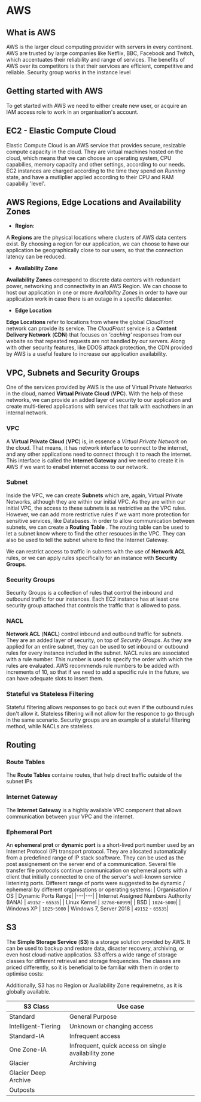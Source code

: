
# AWS

## What is AWS
AWS is the larger cloud computing provider with servers in every continent. AWS are trusted by large companies like Netflix, BBC, Facebook and Twitch, which accentuates their reliability and range of services.
The benefits of AWS over its competitors is that their services are efficient, competitive and reliable. 
Security group works in the instance level


## Getting started with AWS
To get started with AWS we need to either create new user, or acquire an IAM access role to work in an organisation's account.

## EC2 - Elastic Compute Cloud
Elastic Compute Cloud is an AWS service that provides secure, resizable compute capacity in the cloud. They are virtual machines hosted on the cloud, which means that we can choose an operating system, CPU capabilies, memory capacity and other settings, according to our needs.
EC2 instances are charged according to the time they spend on *Running* state, and have a mutliplier applied according to their CPU and RAM capabiliy 'level'. 

## AWS Regions, Edge Locations and Availability Zones
- **Region**: 

A **Regions** are the physical locations where clusters of AWS data centers exist. 
By choosing a region for our application, we can choose to have our application be geographically close to our users, so that the connection latency can be reduced.

- **Availability Zone**

**Availability Zones** correspond to discrete data centers with redundant power, networking and connectivity in an AWS Region. We can choose to host our application in one or more *Availability Zones* in order to have our application work in case there is an outage in a specific datacenter.

- **Edge Location**

**Edge Locations** refer to locations from where the global *CloudFront* network can provide its service. The *CloudFront* service is a **Content Delivery Network** (**CDN**) that focuses on *'caching'* responses from our website so that repeated requests are not handled by our servers.
Along with other security features, like DDOS attack protection, the CDN provided by AWS is a useful feature to increase our application availability.

## VPC, Subnets and Security Groups
One of the services provided by AWS is the use of Virtual Private Networks in the cloud, named **Virtual Private Cloud** (**VPC**).
With the help of these networks, we can provide an added layer of security to our application and create multi-tiered applications with services that talk with eachothers in an internal network.

### VPC
A **Virtual Private Cloud** (**VPC**) is, in essence a *Virtual Private Network* on the cloud. That means, it has network interface to connect to the internet, and any other applications need to connect through it to reach the internet. 
This interface is called the **Internet Gateway** and we need to create it in AWS if we want to enabel internet access to our network.

### Subnet
Inside the VPC, we can create **Subnets** which are, again, Virtual Private Networks, although they are within our initial VPC.
As they are within our initial VPC, the access to these subnets is as restrictive as the VPC rules. However, we can add more restrictive rules if we want more protection for sensitive services, like Databases. 
In order to allow communication between subnets, we can create a **Routing Table** . The routing table can be used to let a subnet know where to find the other resouces in the VPC. They can also be used to tell the  subnet where to find the Internet Gateway.

We can restrict access to traffic in subnets with the use of **Network ACL** rules, or we can apply rules specifically for an instance with **Security Groups**.

### Security Groups
Security Groups is a collection of rules that control the inbound and outbound traffic for our instances. Each EC2 instance has at least one security group attached that controls the traffic that is allowed to pass. 

### NACL
**Network ACL** (**NACL**) control inbound and outbound traffic for subnets. They are an added layer of security, on top of *Security Groups*.
As they are applied for an entire subnet, they can be used to set inbound or outbound rules for every instance included in the subnet.
NACL rules are associated with a rule number. This number is used to specify the order with which the rules are evaluated. 
AWS recommends rule numbers to be added with increments of 10, so that if we need to add a specific rule in the future, we can have adequate slots to insert them.

### Stateful vs Stateless Filtering
Stateful filtering allows responses to go back out even if the outbound rules don't allow it. Stateless filtering will not allow for the responce to go through in the same scenario.
Security groups are an example of a stateful filtering method, while NACLs are stateless.

## Routing

### Route Tables
The **Route Tables** containe routes, that help direct traffic outside of the subnet IPs

### Internet Gateway
The **Internet Gateway** is a highliy available VPC component that allows communication between your VPC and the internet.

### Ephemeral Port
An **ephemeral prot** or **dynamic port** is a short-lived port number used by an Internet Protocol (IP) transport protocol. They are allocated automatically from a predefined range of IP stack soaftware.
They can be used as the post assignement on the server end of a communication. Several file transfer file protocols continue communication on ephemeral ports with a client that initially connected to one of the server's well-known service listenintg ports.
Different range of ports were suggested to be dynamic / ephemeral by different organisations or operating systems:
| Organisation / OS | Dynamic Ports Range|
|---|---|
| Internet Assigned Numbers Authority (IANA) | `49152` - `65535`|
| Linux Kernel | `32768`-`60999`|
| BSD | `1024`-`5000`|
| Windows XP | `1025`-`5000`
| Windows 7, Server 2018 |  `49152` - `65535`|

## S3
The **Simple Storage Service** (**S3**) is a storage solution provided by AWS.
It can be used to backup and restore data, disaster recovery, archiving, or even host cloud-native applicatios.
S3 offers a wide range of storage classes for different retrieval and storage frequencies. The classes are priced differently, so it is beneficial to be familiar with them in order to optimise costs:

Additionally, S3 has no Region or Availability Zone requiremetns, as it is globally available.


|S3 Class|Use case|
|---|---|
|Standard| General Purpose|
|Intelligent-Tiering|Unknown or changing access|
|Standard-IA| Infrequent access|
|One Zone-IA| Infrequent, quick access on single availability zone|
|Glacier|Archiving|
|Glacier Deep Archive||
|Outposts


